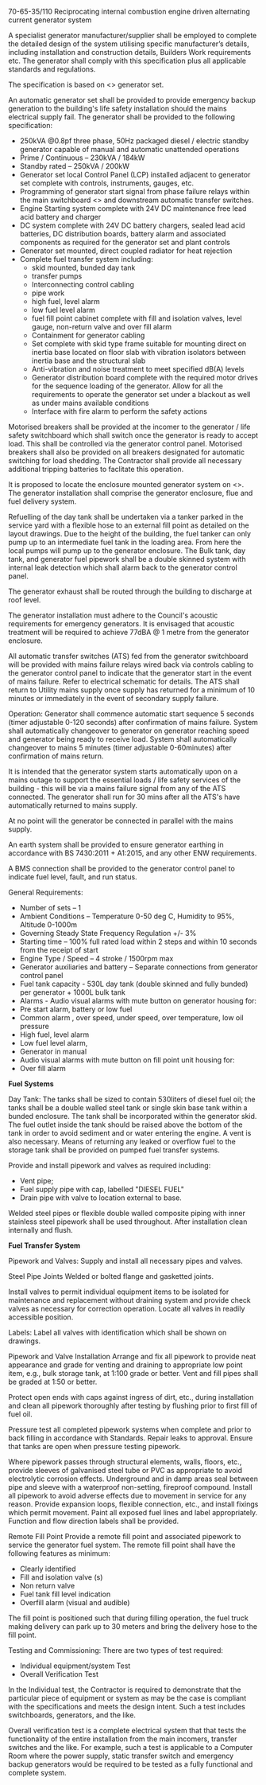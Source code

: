 70-65-35/110 Reciprocating internal combustion engine driven alternating current
generator system

A specialist generator manufacturer/supplier shall be employed to complete the detailed design of the system utilising specific manufacturer’s details, including installation and construction details, Builders Work requirements etc. The generator shall comply with this specification plus all applicable standards and regulations.

The specification is based on <<manufacturer>> generator set. 

An automatic generator set shall be provided to provide emergency backup generation to the building's life safety installation should the mains electrical supply fail. The generator shall be provided to the following specification:
* 250kVA @0.8pf three phase, 50Hz packaged diesel / electric standby generator capable of manual and automatic unattended operations
* Prime / Continuous – 230kVA / 184kW
* Standby rated – 250kVA / 200kW
* Generator set local Control Panel (LCP) installed adjacent to generator set complete with controls, instruments, gauges, etc.
* Programming of generator start signal from phase failure relays within the main switchboard <<SwitchboardRef>> and downstream automatic transfer switches. 
* Engine Starting system complete with 24V DC maintenance free lead acid battery and charger
* DC system complete with 24V DC battery chargers, sealed lead acid batteries, DC distribution boards, battery alarm and associated components as required for the generator set and plant controls
* Generator set mounted, direct coupled radiator for heat rejection
* Complete fuel transfer system including:
    * skid mounted, bunded day tank
    * transfer pumps
    * Interconnecting control cabling
    * pipe work
    * high fuel, level alarm
    * low fuel level alarm
    * fuel fill point cabinet complete with fill and isolation valves, level gauge, non-return valve and over fill alarm
    * Containment for generator cabling
    * Set complete with skid type frame suitable for mounting direct on inertia base located on floor slab with vibration isolators between inertia base and the structural slab
    * Anti-vibration and noise treatment to meet specified dB(A) levels
    * Generator distribution board complete with the required motor drives for the sequence loading of the generator.  Allow for all the requirements to operate the generator set under a blackout as well as under mains available conditions
    * Interface with fire alarm to perform the safety actions

Motorised breakers shall be provided at the incomer to the generator / life safety switchboard which shall switch once the generator is ready to accept load. This shall be controlled via the generator control panel. Motorised breakers shall also be provided on all breakers designated for automatic switching for load shedding. The Contractor shall provide all necessary additional tripping batteries to faclitate this operation. 

It is proposed to locate the enclosure mounted generator system on <<location>>. The generator installation shall comprise the generator enclosure, flue and fuel delivery system.

Refuelling of the day tank shall be undertaken via a tanker parked in the service yard with a flexible hose to an external fill point as detailed on the layout drawings. Due to the height of the building, the fuel tanker can only pump up to an intermediate fuel tank in the loading area. From here the local pumps will pump up to the generator enclosure. The Bulk tank, day tank, and generator fuel pipework shall be a double skinned system with internal leak detection which shall alarm back to the generator control panel.

The generator exhaust shall be routed through the building to discharge at roof level.

The generator installation must adhere to the Council's acoustic requirements for emergency generators. It is envisaged that acoustic treatment will be required to achieve 77dBA @ 1 metre from the generator enclosure.

All automatic transfer switches (ATS) fed from the generator switchboard will be provided with mains failure relays wired back via controls cabling to the generator control panel to indicate that the generator start in the event of mains failure. Refer to electrical schematic for details. The ATS shall return to Utility mains supply once supply has returned for a minimum of 10 minutes or immediately in the event of secondary supply failure.

Operation:
Generator shall commence automatic start sequence 5 seconds (timer adjustable 0-120 seconds) after confirmation of mains failure. System shall automatically changeover to generator on generator reaching speed and generator being ready to receive load. System shall automatically changeover to mains 5 minutes (timer adjustable 0-60minutes) after confirmation of mains return. 

It is intended that the generator system starts automatically upon on a mains outage to support the essential loads / life safety services of the building - this will be via a mains failure signal from any of the ATS connected. The generator shall run for 30 mins after all the ATS's have automatically returned to mains supply.

At no point will the generator be connected in parallel with the mains supply.

An earth system shall be provided to ensure generator earthing in accordance with BS 7430:2011 + A1:2015, and any other ENW requirements.

A BMS connection shall be provided to the generator control panel to indicate fuel level, fault, and run status.

General Requirements:
* Number of sets – 1
* Ambient Conditions – Temperature 0-50 deg C, Humidity to 95%, Altitude 0-1000m
* Governing Steady State Frequency Regulation +/- 3% 
* Starting time – 100% full rated load within 2 steps and within 10 seconds from the receipt of start
* Engine Type / Speed – 4 stroke / 1500rpm max
* Generator auxiliaries and battery – Separate connections from generator control panel
* Fuel tank capacity - 530L day tank (double skinned and fully bunded) per generator + 1000L bulk tank
* Alarms - Audio visual alarms with mute button on generator housing for:
* Pre start alarm, battery or low fuel
* Common alarm , over speed, under speed, over temperature, low oil pressure
* High fuel, level alarm
* Low fuel level alarm,
* Generator in manual
* Audio visual alarms with mute button on fill point unit housing for:
* Over fill alarm


**Fuel Systems**

Day Tank:
The tanks shall be sized to contain 530liters of diesel fuel oil; the tanks shall be a double walled steel tank or single skin base tank within a bunded enclosure. 
The tank shall be incorporated within the generator skid. The fuel outlet inside the tank should be raised above the bottom of the tank in order to avoid sediment and or water entering the engine. A vent is also necessary. Means of returning any leaked or overflow fuel to the storage tank shall be provided on pumped fuel transfer systems.

Provide and install pipework and valves as required including: 
* Vent pipe; 
* Fuel supply pipe with cap, labelled "DIESEL FUEL"
* Drain pipe with valve to location external to base. 

Welded steel pipes or flexible double walled composite piping with inner stainless steel pipework shall be used throughout. After installation clean internally and flush.


**Fuel Transfer System** 

Pipework and Valves:
Supply and install all necessary pipes and valves. 

Steel Pipe Joints Welded or bolted flange and gasketted joints. 

Install valves to permit individual equipment items to be isolated for maintenance and replacement without draining system and provide check valves as necessary for correction operation.  Locate all valves in readily accessible position.

Labels:  Label all valves with identification which shall be shown on drawings. 

Pipework and Valve Installation 
Arrange and fix all pipework to provide neat appearance and grade for venting and draining to appropriate low point item, e.g., bulk storage tank, at 1:100 grade or better.  Vent and fill pipes shall be graded at 1:50 or better. 

Protect open ends with caps against ingress of dirt, etc., during installation and clean all pipework thoroughly after testing by flushing prior to first fill of fuel oil. 

Pressure test all completed pipework systems when complete and prior to back filling in accordance with Standards.  Repair leaks to approval.  Ensure that tanks are open when pressure testing pipework. 

Where pipework passes through structural elements, walls, floors, etc., provide sleeves of galvanised steel tube or PVC as appropriate to avoid electrolytic corrosion effects.  Underground and in damp areas seal between pipe and sleeve with a waterproof non-setting, fireproof compound. 
Install all pipework to avoid adverse effects due to movement in service for any reason.  Provide expansion loops, flexible connection, etc., and install fixings which permit movement. 
Paint all exposed fuel lines and label appropriately. Function and flow direction labels shall be provided.

Remote Fill Point 
Provide a remote fill point and associated pipework to service the generator fuel system. The remote fill point shall have the following features as minimum: 
* Clearly identified
* Fill and isolation valve (s)
* Non return valve   
* Fuel tank fill level indication   
* Overfill alarm (visual and audible) 

The fill point is positioned such that during filling operation, the fuel truck making delivery can park up to 30 meters and bring the delivery hose to the fill point. 

Testing and Commissioning:
There are two types of test required:
* Individual equipment/system Test
* Overall Verification Test

In the Individual test, the Contractor is required to demonstrate that the particular piece of equipment or system as may be the case is compliant with the specifications and meets the design intent.  Such a test includes switchboards, generators, and the like.

Overall verification test is a complete electrical system that that tests the functionality of the entire installation from the main incomers, transfer switches and the like.  For example, such a test is applicable to a Computer Room where the power supply, static transfer switch and emergency backup generators would be required to be tested as a fully functional and complete system.

